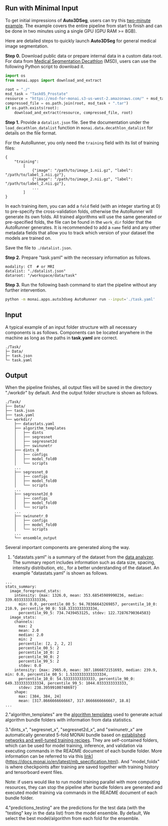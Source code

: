 ## Run with Minimal Input

To get initial impressions of **Auto3DSeg**, users can try this [two-minute example](../notebooks/auto3dseg_hello_world.ipynb). The example covers the entire pipeline from start to finish and can be done in two minutes using a single GPU (GPU RAM >= 8GB).

Here are detailed steps to quickly launch **Auto3DSeg** for general medical image segmentation.

**Step 0.** Download public data or prepare internal data in a custom data root. For data from [Medical Segmentation Decathlon](http://medicaldecathlon.com/) (MSD), users can use the following Python script to download it.

```python
import os
from monai.apps import download_and_extract

root = "./"
msd_task = "Task05_Prostate"
resource = "https://msd-for-monai.s3-us-west-2.amazonaws.com/" + msd_task + ".tar"
compressed_file = os.path.join(root, msd_task + ".tar")
if os.path.exists(root):
    download_and_extract(resource, compressed_file, root)
```

**Step 1.** Provide a `datalist.json` file.
See the documentation under the `load_decathlon_datalist` function in `monai.data.decathlon_datalist` for details on the file format.

For the AutoRunner, you only need the `training` field with its list of training files:
```
{
    "training":
        [
            {"image": "/path/to/image_1.nii.gz", "label": "/path/to/label_1.nii.gz"},
            {"image": "/path/to/image_2.nii.gz", "label": "/path/to/label_2.nii.gz"},
            ...
        ]
}

```
In each training item, you can add a `fold` field (with an integer starting at 0) to pre-specify the cross-validation folds, otherwise the AutoRunner will generate its own folds. All trained algorithms will use the same generated or pre-specified folds, the file can be found in the `work_dir` folder that the AutoRunner generates.
It is recommended to add a `name` field and any other metadata fields that allow you to track which version of your dataset the models are trained on.

Save the file to `./datalist.json`.

**Step 2.** Prepare "task.yaml" with the necessary information as follows.

```
modality: CT  # or MRI
datalist: "./datalist.json"
dataroot: "/workspace/data/task"
```

**Step 3.** Run the following bash command to start the pipeline without any further intervention.

```bash
python -m monai.apps.auto3dseg AutoRunner run --input='./task.yaml'
```

## Input

A typical example of an input folder structure with all necessary components is as follows. Components can be located anywhere in the machine as long as the paths in **task.yaml** are correct.

```
./Task/
├─ Data/
├─ task.json
└─ task.yaml
```

## Output

When the pipeline finishes, all output files will be saved in the directory "./workdir" by default. And the output folder structure is shown as follows.

```
./Task/
├── Data/
├── task.json
├── task.yaml
└── workdir/
    ├── datastats.yaml
    ├── algorithm_templates
    │   ├── dints
    │   ├── segresnet
    │   ├── segresnet2d
    │   ├── swinunetr
    ├── dints_0
    │   ├── configs
    │   ├── model_fold0
    │   └── scripts
	...
    ├── segresnet_0
    │   ├── configs
    │   ├── model_fold0
    │   └── scripts
	...
    ├── segresnet2d_0
    │   ├── configs
    │   ├── model_fold0
    │   └── scripts
	...
    ├── swinunetr_0
    │   ├── configs
    │   ├── model_fold0
    │   └── scripts
    ...
    └── ensemble_output
```

Several important components are generated along the way.

1. "datastats.yaml" is a summary of the dataset from the [data analyzer](../docs/data_analyzer.md). The summary report includes information such as data size, spacing, intensity distribution, etc., for a better understanding of the dataset. An example "datastats.yaml" is shown as follows.

```
...
stats_summary:
  image_foreground_stats:
    intensity: {max: 1326.0, mean: 353.68545989990236, median: 339.03333333333336,
      min: 0.0, percentile_00_5: 94.70366643269857, percentile_10_0: 210.9, percentile_90_0: 518.3333333333334,
      percentile_99_5: 734.7439453125, stdev: 122.72876790364583}
  image_stats:
    channels:
      max: 2
      mean: 2.0
      median: 2.0
      min: 2
      percentile: [2, 2, 2, 2]
      percentile_00_5: 2
      percentile_10_0: 2
      percentile_90_0: 2
      percentile_99_5: 2
      stdev: 0.0
    intensity: {max: 2965.0, mean: 307.1866872151693, median: 239.9, min: 0.0, percentile_00_5: 1.5333333333333334,
      percentile_10_0: 54.53333333333333, percentile_90_0: 649.3333333333334, percentile_99_5: 1044.0333333333333,
      stdev: 238.39599100748697}
    shape:
      max: [384, 384, 24]
      mean: [317.8666666666667, 317.8666666666667, 18.8]
...
```

2."algorithm_templates" are the [algorithm templates](../docs/algorithm_generation.md#algorithm-templates) used to generate actual algorithm bundle folders with information from data statistics.

3."dints_x", "segresnet_x", "segresnet2d_x", and "swinunetr_x" are automatically generated 5-fold MONAI bundle based on [established networks and well-tuned training recipes](../docs/algorithm_generation.md#algorithms). They are self-contained folders, which can be used for model training, inference, and validation via executing commands in the README document of each bundle folder. More information can be referred to via this [link](https://docs.monai.io/en/latest/mb_specification.html)](https://docs.monai.io/en/latest/mb_specification.html). And "model_foldx" is where checkpoints after training are saved together with training history and tensorboard event files.

Note: if users would like to run model training parallel with more computing resources, they can stop the pipeline after bundle folders are generated and executed model training via commands in the README document of each bundle folder.

4."predictions_testing" are the predictions for the test data (with the "testing" key in the data list) from the model ensemble. By default, We select the best model/algorithm from each fold for the ensemble.
